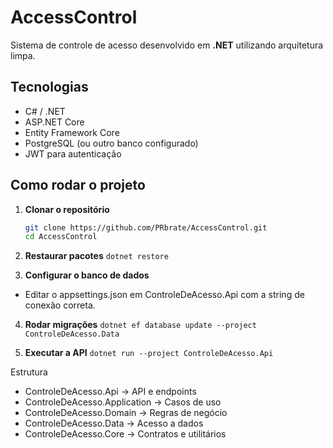 # AccessControl

Sistema de controle de acesso desenvolvido em **.NET** utilizando arquitetura limpa.

## Tecnologias
- C# / .NET
- ASP.NET Core
- Entity Framework Core
- PostgreSQL (ou outro banco configurado)
- JWT para autenticação

## Como rodar o projeto

1. **Clonar o repositório**
   ```bash
   git clone https://github.com/PRbrate/AccessControl.git
   cd AccessControl
2. **Restaurar pacotes**
  `dotnet restore`

3. **Configurar o banco de dados**
  - Editar o appsettings.json em ControleDeAcesso.Api com a string de conexão correta.

4. **Rodar migrações**
  `dotnet ef database update --project ControleDeAcesso.Data`

5. **Executar a API**
  `dotnet run --project ControleDeAcesso.Api`

Estrutura

  - ControleDeAcesso.Api → API e endpoints
  - ControleDeAcesso.Application → Casos de uso
  - ControleDeAcesso.Domain → Regras de negócio
  - ControleDeAcesso.Data → Acesso a dados
  - ControleDeAcesso.Core → Contratos e utilitários
